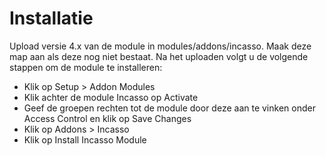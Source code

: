 # Installatie
Upload versie 4.x van de module in modules/addons/incasso. Maak deze map aan
als deze nog niet bestaat. Na het uploaden volgt u de volgende stappen om de
module te installeren:

* Klik op Setup > Addon Modules
* Klik achter de module Incasso op Activate
* Geef de groepen rechten tot de module door deze aan te vinken onder Access
  Control en klik op Save Changes
* Klik op Addons > Incasso
* Klik op Install Incasso Module
